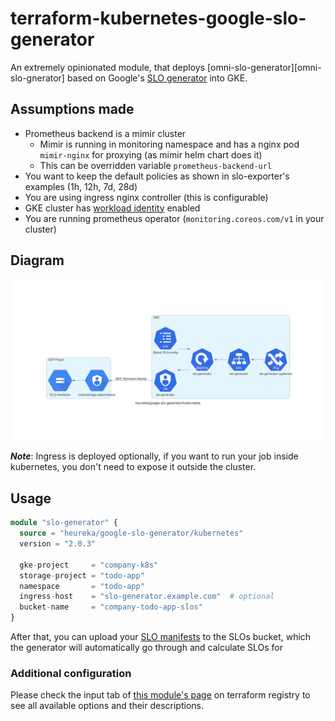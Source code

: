 # terraform-kubernetes-google-slo-generator

An extremely opinionated module, that deploys [omni-slo-generator][omni-slo-gnerator]
based on Google's [SLO generator][slo-generator] into GKE.

## Assumptions made

* Prometheus backend is a mimir cluster
  * Mimir is running in monitoring namespace and has a nginx pod `mimir-nginx` for proxying (as mimir helm chart does it)
  * This can be overridden variable `prometheus-backend-url`
* You want to keep the default policies as shown in slo-exporter's examples (1h, 12h, 7d, 28d)
* You are using ingress nginx controller (this is configurable)
* GKE cluster has [workload identity][workload identity] enabled
* You are running prometheus operator (`monitoring.coreos.com/v1` in your cluster)

## Diagram

![Diagram](diagram.png)

***Note***: Ingress is deployed optionally, if you want to run your job inside kubernetes,
you don't need to expose it outside the cluster.

## Usage

```terraform
module "slo-generator" {
  source = "heureka/google-slo-generator/kubernetes"
  version = "2.0.3"

  gke-project     = "company-k8s"
  storage-project = "todo-app"
  namespace       = "todo-app"
  ingress-host    = "slo-generator.example.com"  # optional
  bucket-name     = "company-todo-app-slos"
}
```

After that, you can upload your [SLO manifests][slo config]
to the SLOs bucket, which the generator will automatically go through and 
calculate SLOs for

### Additional configuration

Please check the input tab of [this module's page][input tab] on terraform 
registry to see all available options and their descriptions. 

[omni-slo-generator]: https://github.com/heureka/omni-slo-generator
[slo-generator]: https://github.com/google/slo-generator/
[input tab]: https://registry.terraform.io/modules/heureka/google-slo-generator/kubernetes/latest?tab=inputs
[workload identity]: https://cloud.google.com/kubernetes-engine/docs/how-to/workload-identity
[slo config]: https://github.com/google/slo-generator/#slo-configuration
